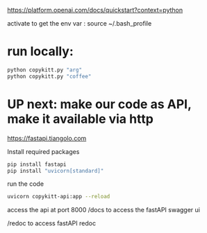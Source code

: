 https://platform.openai.com/docs/quickstart?context=python

activate to get the env var :
source ~/.bash_profile  
<!--
create a venv:
python -m venv openai-env
activate venv:
source openai-env/bin/activate
remove v env:
rm -r myenv

ask git to Untrack Files:©
git rm -r --cached openai-env/

get the log of the current action: commit
git log
git log --oneline
-->

# run locally:


```bash
python copykitt.py "arg"
python copykitt.py "coffee"
```


# UP next: make our code as API, make it available via http
https://fastapi.tiangolo.com

Install required packages
```bash
pip install fastapi
pip install "uvicorn[standard]"
```
run the code

```bash
uvicorn copykitt-api:app --reload
```
access the api at port 8000
/docs to access the fastAPI swagger ui

/redoc to access fastAPI redoc
